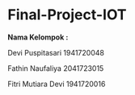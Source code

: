 # Final-Project-IOT

**Nama Kelompok :**

Devi Puspitasari		  1941720048

Fathin Naufaliya	  	2041723015

Fitri Mutiara Devi		1941720016
